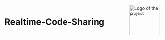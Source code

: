 <img src="./Desktop-Client/favicon.ico" width="100" height="100" alt="Logo of the project" align="right">

# Realtime-Code-Sharing
